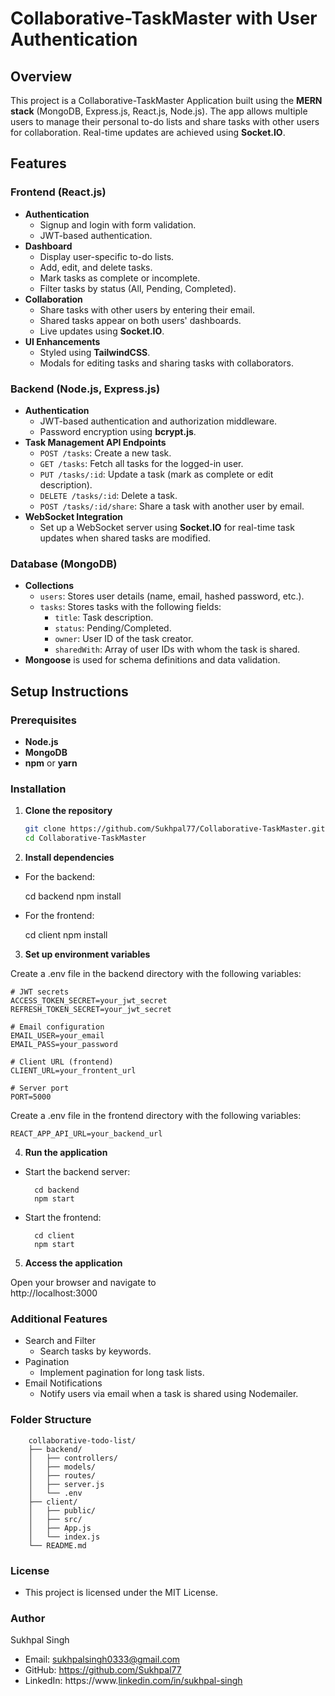 # Collaborative-TaskMaster with User Authentication

## Overview
This project is a Collaborative-TaskMaster Application built using the **MERN stack** (MongoDB, Express.js, React.js, Node.js). The app allows multiple users to manage their personal to-do lists and share tasks with other users for collaboration. Real-time updates are achieved using **Socket.IO**.

## Features
### Frontend (React.js)
- **Authentication**
  - Signup and login with form validation.
  - JWT-based authentication.
- **Dashboard**
  - Display user-specific to-do lists.
  - Add, edit, and delete tasks.
  - Mark tasks as complete or incomplete.
  - Filter tasks by status (All, Pending, Completed).
- **Collaboration**
  - Share tasks with other users by entering their email.
  - Shared tasks appear on both users' dashboards.
  - Live updates using **Socket.IO**.
- **UI Enhancements**
  - Styled using **TailwindCSS**.
  - Modals for editing tasks and sharing tasks with collaborators.

### Backend (Node.js, Express.js)
- **Authentication**
  - JWT-based authentication and authorization middleware.
  - Password encryption using **bcrypt.js**.
- **Task Management API Endpoints**
  - `POST /tasks`: Create a new task.
  - `GET /tasks`: Fetch all tasks for the logged-in user.
  - `PUT /tasks/:id`: Update a task (mark as complete or edit description).
  - `DELETE /tasks/:id`: Delete a task.
  - `POST /tasks/:id/share`: Share a task with another user by email.
- **WebSocket Integration**
  - Set up a WebSocket server using **Socket.IO** for real-time task updates when shared tasks are modified.

### Database (MongoDB)
- **Collections**
  - `users`: Stores user details (name, email, hashed password, etc.).
  - `tasks`: Stores tasks with the following fields:
    - `title`: Task description.
    - `status`: Pending/Completed.
    - `owner`: User ID of the task creator.
    - `sharedWith`: Array of user IDs with whom the task is shared.
- **Mongoose** is used for schema definitions and data validation.

## Setup Instructions

### Prerequisites
- **Node.js**
- **MongoDB**
- **npm** or **yarn**

### Installation
1. **Clone the repository**
   ```bash
   git clone https://github.com/Sukhpal77/Collaborative-TaskMaster.git
   cd Collaborative-TaskMaster

2. **Install dependencies**

- For the backend:

    cd backend
    npm install

- For the frontend:

    cd client
    npm install

3. **Set up environment variables**

Create a .env file in the backend directory with the following variables:

    # JWT secrets
    ACCESS_TOKEN_SECRET=your_jwt_secret
    REFRESH_TOKEN_SECRET=your_jwt_secret

    # Email configuration
    EMAIL_USER=your_email
    EMAIL_PASS=your_password

    # Client URL (frontend)
    CLIENT_URL=your_frontent_url

    # Server port
    PORT=5000

Create a .env file in the frontend directory with the following variables:

    REACT_APP_API_URL=your_backend_url

4. **Run the application**

- Start the backend server:

        cd backend
        npm start

- Start the frontend:

        cd client
        npm start

5. **Access the application**

Open your browser and navigate to    
            http://localhost:3000

### Additional Features
- Search and Filter
   - Search tasks by keywords.
- Pagination
   - Implement pagination for long task lists.
- Email Notifications
   - Notify users via email when a task is shared using Nodemailer.

### Folder Structure

        collaborative-todo-list/
        ├── backend/
        │   ├── controllers/
        │   ├── models/
        │   ├── routes/
        │   ├── server.js
        │   └── .env
        ├── client/
        │   ├── public/
        │   ├── src/
        │   ├── App.js
        │   └── index.js
        └── README.md
### License
 - This project is licensed under the MIT License.

### Author
Sukhpal Singh

 - Email: sukhpalsingh0333@gmail.com
 - GitHub: https://github.com/Sukhpal77
 - LinkedIn: https://www.[linkedin.com/in/sukhpal-singh](http://www.linkedin.com/in/sukhpalsingh77)
